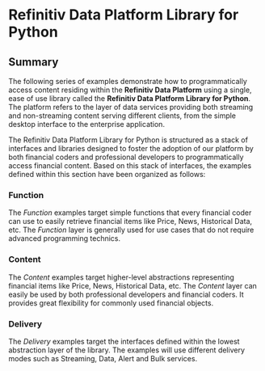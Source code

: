 # Refinitiv Data Platform Library for Python

## Summary

The following series of examples demonstrate how to programmatically access content residing within the **Refinitiv Data Platform** using a single, ease of use library called the **Refinitiv Data Platform Library for Python**.  The platform refers to the layer of data services providing both streaming and non-streaming content serving different clients, from the simple desktop interface to the enterprise application.  

The Refinitiv Data Platform Library for Python is structured as a stack of interfaces and libraries designed to foster the adoption of our platform by both financial coders and professional developers to programmatically access financial content.  Based on this stack of interfaces, the examples defined within this section have been organized as follows:

### **Function**

The *Function* examples target simple functions that every financial coder can use to easily retrieve financial items like Price, News, Historical Data, etc. The *Function* layer is generally used for use cases that do not require advanced programming technics.

### **Content**

The *Content* examples target higher-level abstractions representing financial items like Price, News, Historical Data, etc. The *Content* layer can easily be used by both professional developers and financial coders. It provides great flexibility for commonly used financial objects.

### **Delivery**

The *Delivery* examples target the interfaces defined within the lowest abstraction layer of the library.  The examples will use different delivery modes such as Streaming, Data, Alert and Bulk services.
